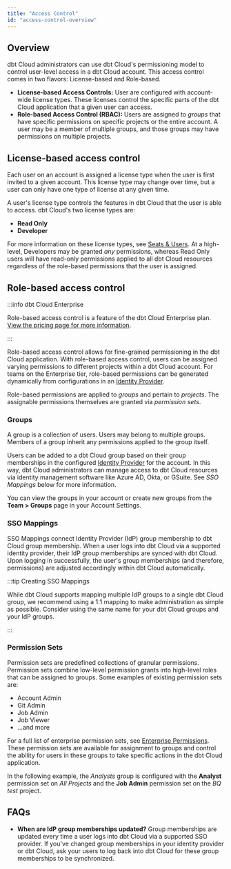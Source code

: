 ```yaml
---
title: "Access Control"
id: "access-control-overview"
---
```


## Overview

dbt Cloud administrators can use dbt Cloud's permissioning model to control
user-level access in a dbt Cloud account. This access control comes in two flavors:
License-based and Role-based.

- **License-based Access Controls:** User are configured with account-wide
  license types. These licenses control the specific parts of the dbt Cloud application
  that a given user can access.
- **Role-based Access Control (RBAC):** Users are assigned to _groups_ that have
  specific permissions on specific projects or the entire account. A user may be
  a member of multiple groups, and those groups may have permissions on multiple
  projects.

## License-based access control

Each user on an account is assigned a license type when the user is first
invited to a given account. This license type may change over time, but a
user can only have one type of license at any given time.

A user's license type controls the features in dbt Cloud that the user is able
to access. dbt Cloud's two license types are:
 - **Read Only**
 - **Developer**

For more information on these license types, see [Seats & Users](cloud-seats-and-users).
At a high-level, Developers may be granted _any_ permissions, whereas Read Only
users will have read-only permissions applied to all dbt Cloud resources
regardless of the role-based permissions that the user is assigned.

## Role-based access control

:::info dbt Cloud Enterprise

Role-based access control is a feature of the dbt Cloud Enterprise plan. [View the pricing page for more information](https://www.getdbt.com/pricing/).

:::

Role-based access control allows for fine-grained permissioning in the dbt Cloud
application. With role-based access control, users can be assigned varying
permissions to different projects within a dbt Cloud account. For teams on the
Enterprise tier, role-based permissions can be generated dynamically from
configurations in an [Identity Provider](sso-overview).

Role-based permissions are applied to _groups_ and pertain to _projects_. The
assignable permissions themselves are granted via _permission sets_.


### Groups

A group is a collection of users. Users may belong to multiple groups. Members
of a group inherit any permissions applied to the group itself.

Users can be added to a dbt Cloud group based on their group memberships in the
configured [Identity Provider](sso-overview) for the account. In this way, dbt
Cloud administrators can manage access to dbt Cloud resources via identity
management software like Azure AD, Okta, or GSuite. See _SSO Mappings_ below for
more information.

You can view the groups in your account or create new groups from the **Team > Groups**
page in your Account Settings.

<Lightbox
    src="/img/docs/dbt-cloud/dbt-cloud-enterprise/access-control/group-list.png"
    title="Viewing a list of groups in the Account Settings page."
/>


### SSO Mappings

SSO Mappings connect Identity Provider (IdP) group membership to dbt Cloud group
membership. When a user logs into dbt Cloud via a supported identity provider,
their IdP group memberships are synced with dbt Cloud. Upon logging in
successfully, the user's group memberships (and therefore, permissions) are
adjusted accordingly within dbt Cloud automatically.

:::tip Creating SSO Mappings

While dbt Cloud supports mapping multiple IdP groups to a single dbt Cloud
group, we recommend using a 1:1 mapping to make administration as simple as
possible. Consider using the same name for your dbt Cloud groups and your IdP
groups.

:::

<Lightbox
    src="/img/docs/dbt-cloud/dbt-cloud-enterprise/access-control/group-detail.png"
    title="Users in the 'data-team-dbt-analysts' or 'data-team-dbt-admins' groups will be assigned to the Analysts dbt Cloud group when they log into dbt Cloud"
/>

### Permission Sets

Permission sets are predefined collections of granular permissions. Permission
sets combine low-level permission grants into high-level roles that can be
assigned to groups. Some examples of existing permission sets are:
 - Account Admin
 - Git Admin
 - Job Admin
 - Job Viewer
 - ...and more

For a full list of enterprise permission sets, see [Enterprise Permissions](/docs/dbt-cloud/access-control/enterprise-permissions).
These permission sets are available for assignment to groups and control the ability
for users in these groups to take specific actions in the dbt Cloud application.

In the following example, the _Analysts_ group is configured with the
**Analyst** permission set on _All Projects_ and the **Job Admin** permission
set on the _BQ test_ project.

<Lightbox
    src="/img/docs/dbt-cloud/dbt-cloud-enterprise/access-control/group-permissions.png"
    title="Configuring permissions for the Analysts group"
/>


## FAQs
- **When are IdP group memberships updated?** Group memberships are updated
  every time a user logs into dbt Cloud via a supported SSO provider. If you've
  changed group memberships in your identity provider or dbt Cloud, ask your
  users to log back into dbt Cloud for these group memberships to be synchronized.
